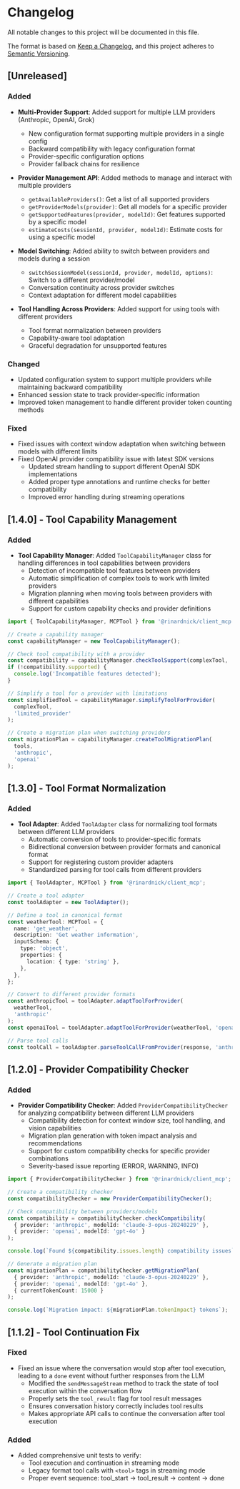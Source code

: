 # Changelog

All notable changes to this project will be documented in this file.

The format is based on [Keep a Changelog](https://keepachangelog.com/en/1.0.0/),
and this project adheres to [Semantic Versioning](https://semver.org/spec/v2.0.0.html).

## [Unreleased]

### Added

- **Multi-Provider Support**: Added support for multiple LLM providers (Anthropic, OpenAI, Grok)

  - New configuration format supporting multiple providers in a single config
  - Backward compatibility with legacy configuration format
  - Provider-specific configuration options
  - Provider fallback chains for resilience

- **Provider Management API**: Added methods to manage and interact with multiple providers

  - `getAvailableProviders()`: Get a list of all supported providers
  - `getProviderModels(provider)`: Get all models for a specific provider
  - `getSupportedFeatures(provider, modelId)`: Get features supported by a specific model
  - `estimateCosts(sessionId, provider, modelId)`: Estimate costs for using a specific model

- **Model Switching**: Added ability to switch between providers and models during a session

  - `switchSessionModel(sessionId, provider, modelId, options)`: Switch to a different provider/model
  - Conversation continuity across provider switches
  - Context adaptation for different model capabilities

- **Tool Handling Across Providers**: Added support for using tools with different providers
  - Tool format normalization between providers
  - Capability-aware tool adaptation
  - Graceful degradation for unsupported features

### Changed

- Updated configuration system to support multiple providers while maintaining backward compatibility
- Enhanced session state to track provider-specific information
- Improved token management to handle different provider token counting methods

### Fixed

- Fixed issues with context window adaptation when switching between models with different limits
- Fixed OpenAI provider compatibility issue with latest SDK versions
  - Updated stream handling to support different OpenAI SDK implementations
  - Added proper type annotations and runtime checks for better compatibility
  - Improved error handling during streaming operations

## [1.4.0] - Tool Capability Management

### Added

- **Tool Capability Manager**: Added `ToolCapabilityManager` class for handling differences in tool capabilities between providers
  - Detection of incompatible tool features between providers
  - Automatic simplification of complex tools to work with limited providers
  - Migration planning when moving tools between providers with different capabilities
  - Support for custom capability checks and provider definitions

```typescript
import { ToolCapabilityManager, MCPTool } from '@rinardnick/client_mcp';

// Create a capability manager
const capabilityManager = new ToolCapabilityManager();

// Check tool compatibility with a provider
const compatibility = capabilityManager.checkToolSupport(complexTool, 'grok');
if (!compatibility.supported) {
  console.log('Incompatible features detected');
}

// Simplify a tool for a provider with limitations
const simplifiedTool = capabilityManager.simplifyToolForProvider(
  complexTool,
  'limited_provider'
);

// Create a migration plan when switching providers
const migrationPlan = capabilityManager.createToolMigrationPlan(
  tools,
  'anthropic',
  'openai'
);
```

## [1.3.0] - Tool Format Normalization

### Added

- **Tool Adapter**: Added `ToolAdapter` class for normalizing tool formats between different LLM providers
  - Automatic conversion of tools to provider-specific formats
  - Bidirectional conversion between provider formats and canonical format
  - Support for registering custom provider adapters
  - Standardized parsing for tool calls from different providers

```typescript
import { ToolAdapter, MCPTool } from '@rinardnick/client_mcp';

// Create a tool adapter
const toolAdapter = new ToolAdapter();

// Define a tool in canonical format
const weatherTool: MCPTool = {
  name: 'get_weather',
  description: 'Get weather information',
  inputSchema: {
    type: 'object',
    properties: {
      location: { type: 'string' },
    },
  },
};

// Convert to different provider formats
const anthropicTool = toolAdapter.adaptToolForProvider(
  weatherTool,
  'anthropic'
);
const openaiTool = toolAdapter.adaptToolForProvider(weatherTool, 'openai');

// Parse tool calls
const toolCall = toolAdapter.parseToolCallFromProvider(response, 'anthropic');
```

## [1.2.0] - Provider Compatibility Checker

### Added

- **Provider Compatibility Checker**: Added `ProviderCompatibilityChecker` for analyzing compatibility between different LLM providers
  - Compatibility detection for context window size, tool handling, and vision capabilities
  - Migration plan generation with token impact analysis and recommendations
  - Support for custom compatibility checks for specific provider combinations
  - Severity-based issue reporting (ERROR, WARNING, INFO)

```typescript
import { ProviderCompatibilityChecker } from '@rinardnick/client_mcp';

// Create a compatibility checker
const compatibilityChecker = new ProviderCompatibilityChecker();

// Check compatibility between providers/models
const compatibility = compatibilityChecker.checkCompatibility(
  { provider: 'anthropic', modelId: 'claude-3-opus-20240229' },
  { provider: 'openai', modelId: 'gpt-4o' }
);

console.log(`Found ${compatibility.issues.length} compatibility issues`);

// Generate a migration plan
const migrationPlan = compatibilityChecker.getMigrationPlan(
  { provider: 'anthropic', modelId: 'claude-3-opus-20240229' },
  { provider: 'openai', modelId: 'gpt-4o' },
  { currentTokenCount: 15000 }
);

console.log(`Migration impact: ${migrationPlan.tokenImpact} tokens`);
```

## [1.1.2] - Tool Continuation Fix

### Fixed

- Fixed an issue where the conversation would stop after tool execution, leading to a `done` event without further responses from the LLM
  - Modified the `sendMessageStream` method to track the state of tool execution within the conversation flow
  - Properly sets the `tool_result` flag for tool result messages
  - Ensures conversation history correctly includes tool results
  - Makes appropriate API calls to continue the conversation after tool execution

### Added

- Added comprehensive unit tests to verify:
  - Tool execution and continuation in streaming mode
  - Legacy format tool calls with `<tool>` tags in streaming mode
  - Proper event sequence: tool_start → tool_result → content → done
